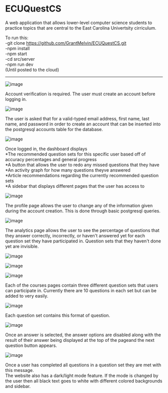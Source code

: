 # ECUQuestCS
A web application that allows lower-level computer science students to practice topics that are central to the East Carolina Univertsity cirriculum.

To run this:<br/>
-git clone https://github.com/GrantMelvin/ECUQuestCS.git<br/>
-npm install<br/>
-npm start<br/>
-cd src/server<br/>
-npm run dev<br/>
(Until posted to the cloud)<br/>

--------------------------------------------------------------------------

![image](https://user-images.githubusercontent.com/92465197/211129997-5e151c0e-2fd6-4501-b304-72130257ad05.png)

Account verification is required. The user must create an account before logging in.

![image](https://user-images.githubusercontent.com/92465197/211130013-d72c0b79-f4ad-4f60-b1a6-03f443b6a6ef.png)

The user is asked that for a valid-typed email address, first name, last name, and password in order to create an account that can be inserted into the postgresql accounts table for the database.

![image](https://user-images.githubusercontent.com/92465197/211130070-d794c6f5-7e77-4df9-a643-897ad5a68b67.png)

Once logged in, the dashboard displays<br/>
*The recommended question sets for this specific user based off of accuracy percentages and general progress<br/>
*A button that allows the user to redo any missed questions that they have<br/>
*An activity graph for how many questions theyve answered<br/>
*Article recommendations regarding the currently recommended question sets<br/>
*A sidebar that displays different pages that the user has access to<br/>

![image](https://user-images.githubusercontent.com/92465197/211130235-d2cce0e7-2230-494d-8702-97ec99f85a05.png)

The profile page allows the user to change any of the information given during the account creation. This is done through basic postgresql queries.

![image](https://user-images.githubusercontent.com/92465197/211130267-474a6ca1-ce30-479d-baea-ebd4cd8f6de8.png)

The analytics page allows the user to see the percentage of questions that they answer correctly, incorrectly, or haven't answered yet for each question set they have participated in. Question sets that they haven't done yet are invisible.

![image](https://user-images.githubusercontent.com/92465197/211130314-db81ca32-6f53-4cb2-b1f7-90a0eb03711e.png)

![image](https://user-images.githubusercontent.com/92465197/211130283-f1e0a2e1-b297-4b66-a078-887c4072254e.png)

![image](https://user-images.githubusercontent.com/92465197/211130286-592aaadb-1089-4422-b267-acbd6295e5c6.png)

Each of the courses pages contain three different question sets that users can participate in. Currently there are 10 questions in each set but can be added to very easily.

![image](https://user-images.githubusercontent.com/92465197/211130342-7bcb769e-3b2f-4047-91a9-2fb9794f3557.png)

Each question set contains this format of question. 

![image](https://user-images.githubusercontent.com/92465197/211130346-b10b24ed-4b60-4d89-89b2-a0487f3cf78e.png)

Once an answer is selected, the answer options are disabled along with the result of their answer being displayed at the top of the pageand the next question button appears.

![image](https://user-images.githubusercontent.com/92465197/211130325-9c003621-661f-4b78-9b3b-3148f03ea53b.png)

Once a user has completed all questions in a question set they are met with this message.<br/>
The website also has a dark/light mode feature. If the mode is changed by the user then all black text goes to white with different colored backgrounds and sidebar.



